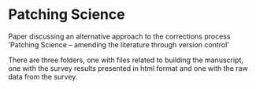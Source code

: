 # Patching Science 

Paper discussing an alternative approach to the corrections process 'Patching Science – amending the literature through version control'

There are three folders, one with files related to building the manuscript, one with the survey results presented in html format and one with the raw data from the survey.
